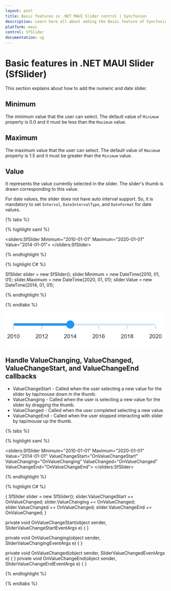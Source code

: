 ```yaml
---
layout: post
title: Basic features in .NET MAUI Slider control | Syncfusion
description: Learn here all about adding the Basic feature of Syncfusion .NET MAUI Slider (SfSlider) control and more.
platform: maui
control: SfSlider
documentation: ug
---
```


# Basic features  in .NET MAUI Slider (SfSlider)

This section explains about how to add the numeric and date slider.

## Minimum

The minimum value that the user can select. The default value of `Minimum` property is 0.0 and it must be less than the `Maximum` value.

## Maximum

The maximum value that the user can select. The default value of `Maximum` property is 1.5 and it must be greater than the `Minimum` value.

## Value

It represents the value currently selected in the slider. The slider's thumb is drawn corresponding to this value.

For date values, the slider does not have auto interval support. So, it is mandatory to set `Interval`, `DateIntervalType`, and `DateFormat` for date values.

{% tabs %}

{% highlight xaml %}

<sliders:SfSlider Minimum="2010-01-01" 
                  Maximum="2020-01-01" 
	          Value="2014-01-01">
</sliders:SfSlider>

{% endhighlight %}

{% highlight C# %}

SfSlider slider = new SfSlider();
slider.Minimum = new DateTime(2010, 01, 01);
slider.Maximum = new DateTime(2020, 01, 01);
slider.Value = new DateTime(2014, 01, 01);

{% endhighlight %}

{% endtabs %}

![Slider date label](images/basic-features/date-labels.png)

## Handle ValueChanging, ValueChanged, ValueChangeStart, and ValueChangeEnd callbacks

* ValueChangeStart -  Called when the user selecting a new value for the slider by tap/mouse down in the thumb.
* ValueChanging - Called when the user is selecting a new value for the slider by dragging the thumb.
* ValueChanged - Called when the user completed selecting a new value.
* ValueChangeEnd - Called when the user stopped interacting with slider by tap/mouse up the thumb.

{% tabs %}

{% highlight xaml %}

<sliders:SfSlider  Minimum="2010-01-01" 
  	           Maximum="2020-01-01" 
		   Value="2014-01-01" 
	           ValueChangeStart="OnValueChangeStart" 
	 	   ValueChanging="OnValueChanging" 
		   ValueChanged="OnValueChanged" 
		   ValueChangeEnd="OnValueChangeEnd">
</sliders:SfSlider>

{% endhighlight %}

{% highlight C# %}

{
   SfSlider slider = new SfSlider();
   slider.ValueChangeStart += OnValueChanged;
   slider.ValueChanging += OnValueChanged;
   slider.ValueChanged += OnValueChanged;
   slider.ValueChangeEnd += OnValueChanged;
}

private void OnValueChangeStart(object sender, SliderValueChangeStartEventArgs e)
{
}

private void OnValueChanging(object sender, SliderValueChangingEventArgs e)
{
}

private void OnValueChanged(object sender, SliderValueChangedEventArgs e) 
{
}
private void OnValueChangeEnd(object sender, SliderValueChangeEndEventArgs e)
{
}

{% endhighlight %}

{% endtabs %}
